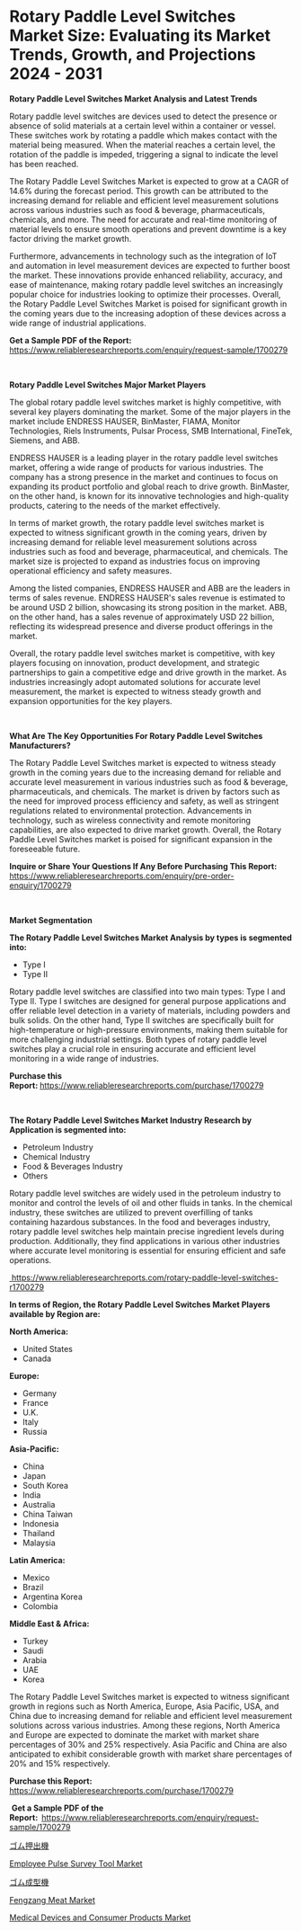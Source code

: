 <p><h1>Rotary Paddle Level Switches Market Size: Evaluating its Market Trends, Growth, and Projections 2024 - 2031</h1></p><p><strong>Rotary Paddle Level Switches Market Analysis and Latest Trends</strong></p>
<p><p>Rotary paddle level switches are devices used to detect the presence or absence of solid materials at a certain level within a container or vessel. These switches work by rotating a paddle which makes contact with the material being measured. When the material reaches a certain level, the rotation of the paddle is impeded, triggering a signal to indicate the level has been reached.</p><p>The Rotary Paddle Level Switches Market is expected to grow at a CAGR of 14.6% during the forecast period. This growth can be attributed to the increasing demand for reliable and efficient level measurement solutions across various industries such as food & beverage, pharmaceuticals, chemicals, and more. The need for accurate and real-time monitoring of material levels to ensure smooth operations and prevent downtime is a key factor driving the market growth.</p><p>Furthermore, advancements in technology such as the integration of IoT and automation in level measurement devices are expected to further boost the market. These innovations provide enhanced reliability, accuracy, and ease of maintenance, making rotary paddle level switches an increasingly popular choice for industries looking to optimize their processes. Overall, the Rotary Paddle Level Switches Market is poised for significant growth in the coming years due to the increasing adoption of these devices across a wide range of industrial applications.</p></p>
<p><strong>Get a Sample PDF of the Report:&nbsp;</strong> <a href="https://www.reliableresearchreports.com/enquiry/request-sample/1700279">https://www.reliableresearchreports.com/enquiry/request-sample/1700279</a></p>
<p>&nbsp;</p>
<p><strong>Rotary Paddle Level Switches Major Market Players</strong></p>
<p><p>The global rotary paddle level switches market is highly competitive, with several key players dominating the market. Some of the major players in the market include ENDRESS HAUSER, BinMaster, FIAMA, Monitor Technologies, Riels Instruments, Pulsar Process, SMB International, FineTek, Siemens, and ABB.</p><p>ENDRESS HAUSER is a leading player in the rotary paddle level switches market, offering a wide range of products for various industries. The company has a strong presence in the market and continues to focus on expanding its product portfolio and global reach to drive growth. BinMaster, on the other hand, is known for its innovative technologies and high-quality products, catering to the needs of the market effectively.</p><p>In terms of market growth, the rotary paddle level switches market is expected to witness significant growth in the coming years, driven by increasing demand for reliable level measurement solutions across industries such as food and beverage, pharmaceutical, and chemicals. The market size is projected to expand as industries focus on improving operational efficiency and safety measures.</p><p>Among the listed companies, ENDRESS HAUSER and ABB are the leaders in terms of sales revenue. ENDRESS HAUSER's sales revenue is estimated to be around USD 2 billion, showcasing its strong position in the market. ABB, on the other hand, has a sales revenue of approximately USD 22 billion, reflecting its widespread presence and diverse product offerings in the market.</p><p>Overall, the rotary paddle level switches market is competitive, with key players focusing on innovation, product development, and strategic partnerships to gain a competitive edge and drive growth in the market. As industries increasingly adopt automated solutions for accurate level measurement, the market is expected to witness steady growth and expansion opportunities for the key players.</p></p>
<p>&nbsp;</p>
<p><strong>What Are The Key Opportunities For Rotary Paddle Level Switches Manufacturers?</strong></p>
<p><p>The Rotary Paddle Level Switches market is expected to witness steady growth in the coming years due to the increasing demand for reliable and accurate level measurement in various industries such as food & beverage, pharmaceuticals, and chemicals. The market is driven by factors such as the need for improved process efficiency and safety, as well as stringent regulations related to environmental protection. Advancements in technology, such as wireless connectivity and remote monitoring capabilities, are also expected to drive market growth. Overall, the Rotary Paddle Level Switches market is poised for significant expansion in the foreseeable future.</p></p>
<p><strong>Inquire or Share Your Questions If Any Before Purchasing This Report:</strong> <a href="https://www.reliableresearchreports.com/enquiry/pre-order-enquiry/1700279">https://www.reliableresearchreports.com/enquiry/pre-order-enquiry/1700279</a></p>
<p>&nbsp;</p>
<p><strong>Market Segmentation</strong></p>
<p><strong>The Rotary Paddle Level Switches Market Analysis by types is segmented into:</strong></p>
<p><ul><li>Type I</li><li>Type II</li></ul></p>
<p><p>Rotary paddle level switches are classified into two main types: Type I and Type II. Type I switches are designed for general purpose applications and offer reliable level detection in a variety of materials, including powders and bulk solids. On the other hand, Type II switches are specifically built for high-temperature or high-pressure environments, making them suitable for more challenging industrial settings. Both types of rotary paddle level switches play a crucial role in ensuring accurate and efficient level monitoring in a wide range of industries.</p></p>
<p><strong>Purchase this Report:&nbsp;</strong><a href="https://www.reliableresearchreports.com/purchase/1700279">https://www.reliableresearchreports.com/purchase/1700279</a></p>
<p>&nbsp;</p>
<p><strong>The Rotary Paddle Level Switches Market Industry Research by Application is segmented into:</strong></p>
<p><ul><li>Petroleum Industry</li><li>Chemical Industry</li><li>Food & Beverages Industry</li><li>Others</li></ul></p>
<p><p>Rotary paddle level switches are widely used in the petroleum industry to monitor and control the levels of oil and other fluids in tanks. In the chemical industry, these switches are utilized to prevent overfilling of tanks containing hazardous substances. In the food and beverages industry, rotary paddle level switches help maintain precise ingredient levels during production. Additionally, they find applications in various other industries where accurate level monitoring is essential for ensuring efficient and safe operations.</p></p>
<p><a href="https://www.reliableresearchreports.com/rotary-paddle-level-switches-r1700279">&nbsp;https://www.reliableresearchreports.com/rotary-paddle-level-switches-r1700279</a></p>
<p><strong>In terms of Region, the Rotary Paddle Level Switches Market Players available by Region are:</strong></p>
<p>
    <p> <strong> North America: </strong>
        <ul>
            <li>United States</li>
            <li>Canada</li>
        </ul>
        </p> 
    <p> <strong> Europe: </strong>
        <ul>
            <li>Germany</li>
            <li>France</li>
            <li>U.K.</li>
            <li>Italy</li>
            <li>Russia</li>
        </ul>
        </p> 
    <p> <strong> Asia-Pacific: </strong>
        <ul>
            <li>China</li>
            <li>Japan</li>
            <li>South Korea</li>
            <li>India</li>
            <li>Australia</li>
            <li>China Taiwan</li>
            <li>Indonesia</li>
            <li>Thailand</li>
            <li>Malaysia</li>
        </ul>
        </p> 
    <p> <strong> Latin America: </strong>
        <ul>
            <li>Mexico</li>
            <li>Brazil</li>
            <li>Argentina Korea</li>
            <li>Colombia</li>
        </ul>
        </p> 
    <p> <strong> Middle East & Africa: </strong>
        <ul>
            <li>Turkey</li>
            <li>Saudi</li>
            <li>Arabia</li>
            <li>UAE</li>
            <li>Korea</li>
        </ul>
    </p>
    </p>
<p><p>The Rotary Paddle Level Switches market is expected to witness significant growth in regions such as North America, Europe, Asia Pacific, USA, and China due to increasing demand for reliable and efficient level measurement solutions across various industries. Among these regions, North America and Europe are expected to dominate the market with market share percentages of 30% and 25% respectively. Asia Pacific and China are also anticipated to exhibit considerable growth with market share percentages of 20% and 15% respectively.</p></p>
<p><strong>Purchase this Report: </strong><a href="https://www.reliableresearchreports.com/purchase/1700279">https://www.reliableresearchreports.com/purchase/1700279</a></p>
<p>&nbsp;<strong>Get a Sample PDF of the Report:&nbsp;&nbsp;</strong><a href="https://www.reliableresearchreports.com/enquiry/request-sample/1700279">https://www.reliableresearchreports.com/enquiry/request-sample/1700279</a></p>
<p><strong></strong></p>
<p><p><a href="https://github.com/charm854/Market-Research-Report-List-1/blob/main/316277666016.md">ゴム押出機</a></p><p><a href="https://github.com/KeeganBarrows2023/Market-Research-Report-List-1/blob/main/employee-pulse-survey-tool-market.md">Employee Pulse Survey Tool Market</a></p><p><a href="https://github.com/MacyOrn/Market-Research-Report-List-1/blob/main/516044766017.md">ゴム成型機</a></p><p><a href="https://github.com/Alonsoolds3wq1d81czn8rbol/Market-Research-Report-List-2/blob/main/fengzang-meat-market.md">Fengzang Meat Market</a></p><p><a href="https://www.linkedin.com/pulse/medical-devices-consumer-products-market-analysis-sze-forecasted-gkjof">Medical Devices and Consumer Products Market</a></p></p>